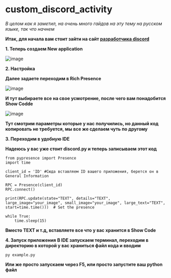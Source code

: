 # custom_discord_activity

_В целом как я заметил, на очень много гайдов на эту тему на русском языке, так что начнем_


**Итак, для начала вам стоит зайти на сайт [разработчика discord](https://discord.com/developers/applications)**

**1. Теперь создаем New application**

 ![image](https://github.com/user-attachments/assets/1bdc5155-3e98-4f50-9e7f-6b7e1024f759)


**2. Настройка**

**Далее задаете переходим в Rich Presence**

![image](https://github.com/user-attachments/assets/0d3ca9f3-8a10-4bbe-9a62-be42501fd154)

**И тут выбираете все на свое усмотрение, после чего вам понадобится Show Codde**

![image](https://github.com/user-attachments/assets/560a839c-8b9f-4b42-beb2-75b6255def45)

**Тут смотрим параметры которые у нас получились, но данный код копировать не требуется, мы все же сделаем чуть по другому**

**3. Переходим в удобную IDE**

**Надеюсь у вас уже стоит discord.py и теперь записываем этот код** 


```
from pypresence import Presence
import time

client_id = 'ID' #Сюда вставляем ID вашего приложения, берется он в General Information

RPC = Presence(client_id)
RPC.connect()

print(RPC.update(state="TEXT", details="TEXT", large_image="your_image", small_image="your_image", large_text="TEXT", start=time.time()))  # Set the presence

while True:
    time.sleep(15)
```
**Вместо TEXT и т.д, вставляете все что у вас хранится в Show Code**


**4. Запуск приложения**
 **В IDE запускаем терминал, переходим в директорию в которой у вас храниться файл кода и вводим** 
 
 ```py example.py```

**Или же просто запускаем через F5, или просто запустите ваш python файл**

